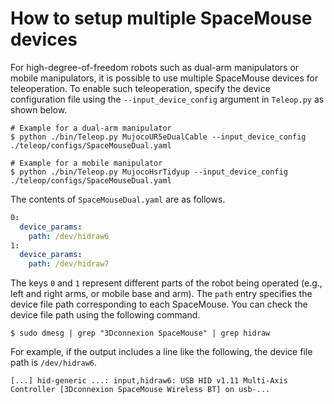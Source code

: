 # How to setup multiple SpaceMouse devices

For high-degree-of-freedom robots such as dual-arm manipulators or mobile manipulators, it is possible to use multiple SpaceMouse devices for teleoperation.
To enable such teleoperation, specify the device configuration file using the `--input_device_config` argument in `Teleop.py` as shown below.
```console
# Example for a dual-arm manipulator
$ python ./bin/Teleop.py MujocoUR5eDualCable --input_device_config ./teleop/configs/SpaceMouseDual.yaml

# Example for a mobile manipulator
$ python ./bin/Teleop.py MujocoHsrTidyup --input_device_config ./teleop/configs/SpaceMouseDual.yaml
```

The contents of `SpaceMouseDual.yaml` are as follows.
```yaml
0:
  device_params:
    path: /dev/hidraw6
1:
  device_params:
    path: /dev/hidraw7
```

The keys `0` and `1` represent different parts of the robot being operated (e.g., left and right arms, or mobile base and arm).
The `path` entry specifies the device file path corresponding to each SpaceMouse.
You can check the device file path using the following command.
```console
$ sudo dmesg | grep "3Dconnexion SpaceMouse" | grep hidraw
```

For example, if the output includes a line like the following, the device file path is `/dev/hidraw6`.
```console
[...] hid-generic ...: input,hidraw6: USB HID v1.11 Multi-Axis Controller [3Dconnexion SpaceMouse Wireless BT] on usb-...
```
